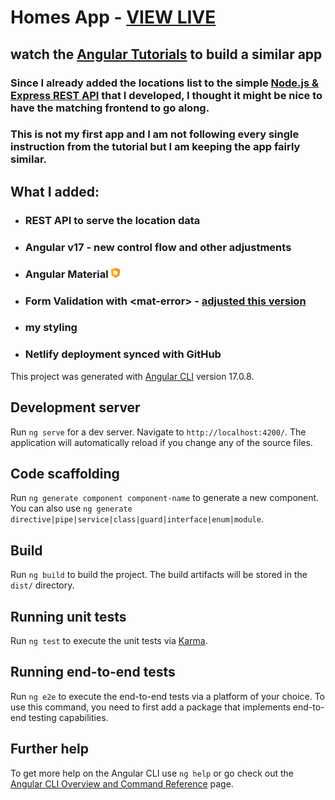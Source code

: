 # Homes App - [VIEW LIVE](https://homesapp.monacodelisa.com/)

## watch the [Angular Tutorials](https://angular.dev/tutorials/first-app) to build a similar app

### Since I already added the locations list to the simple [Node.js & Express REST API](https://dummyrestapi.netlify.app/locations) that I developed, I thought it might be nice to have the matching frontend to go along.

### This is not my first app and I am not following every single instruction from the tutorial but I am keeping the app fairly similar.

## What I added:
- ### REST API to serve the location data
- ### Angular v17 - new control flow and other adjustments
- ### Angular Material ![ angular material logo ](/src/assets/images/icons/angular-material-16x16.png "Angular Material")
- ### Form Validation with \<mat-error> - [adjusted this version](https://stackblitz.com/edit/angular-17-reactive-form-validation?file=src%2Fapp%2Fapp.component.html,src%2Fapp%2Fapp.component.ts,src%2Fapp%2Fapp.component.css)
- ### my styling
- ### Netlify deployment synced with GitHub


This project was generated with [Angular CLI](https://github.com/angular/angular-cli) version 17.0.8.

## Development server

Run `ng serve` for a dev server. Navigate to `http://localhost:4200/`. The application will automatically reload if you change any of the source files.

## Code scaffolding

Run `ng generate component component-name` to generate a new component. You can also use `ng generate directive|pipe|service|class|guard|interface|enum|module`.

## Build

Run `ng build` to build the project. The build artifacts will be stored in the `dist/` directory.

## Running unit tests

Run `ng test` to execute the unit tests via [Karma](https://karma-runner.github.io).

## Running end-to-end tests

Run `ng e2e` to execute the end-to-end tests via a platform of your choice. To use this command, you need to first add a package that implements end-to-end testing capabilities.

## Further help

To get more help on the Angular CLI use `ng help` or go check out the [Angular CLI Overview and Command Reference](https://angular.io/cli) page.
